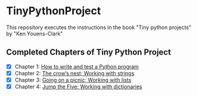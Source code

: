 # TinyPythonProject
This repository executes the instructions in the book "Tiny python projects" by "Ken Youens-Clark"

## Completed Chapters of Tiny Python Project
- [x] Chapter 1: [How to write and test a Python program](https://github.com/eetinosa/TinyPythonProject/tree/main/01_Hello)
- [x] Chapter 2: [The crow’s nest; Working with strings](https://github.com/eetinosa/TinyPythonProject/tree/main/02_Crowsnest)
- [x] Chapter 3: [Going on a picnic; Working with lists](https://github.com/eetinosa/TinyPythonProject/tree/main/03_Picnic)
- [x] Chapter 4: [Jump the Five; Working with dictionaries](https://github.com/eetinosa/TinypythonProjects/tree/main/04_Jump_the_five)
